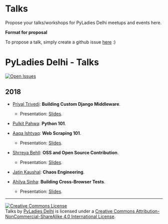 # Talks

Propose your talks/workshops for PyLadies Delhi meetups and events here.


**Format for proposal**

To propose a talk, simply create a github issue [here](https://github.com/PyLadiesDelhi/talks/issues/new) :)


PyLadies Delhi - Talks
=============
 [![Open Issues](https://img.shields.io/github/issues/PyLadiesDelhi/talks.svg)](https://github.com/PyLadiesDelhi/talks/issues?q=is%3Aopen+)

## 2018

* [Priyal Trivedi](https://github.com/Priyal-Trivedi): **Building Custom Django Middleware**.
	* Presentation: [Slides](http://slides.com/priyaltrivedi-1/deck-2).


* [Pulkit Pahwa](https://github.com/pulkitpahwa): **Python 101**.


* [Aaqa Ishtyaq](https://github.com/aaqaishtyaq): **Web Scraping 101**.
	* Presentation: [Slides](https://aaqaishtyaq.github.io/slides/webscrapy101/).
	
	
* [Shrreya Behll](https://github.com/ShrreyaBehll): **OSS and Open Source Contribution**.
	* Presentation: [Slides](https://docs.google.com/presentation/d/1bZYVHrORZyuMUmjllxlmqhwhyNQARQ_7RvTozXQnYvI/).
	
	
* [Jatin Kaushal](https://github.com/cocoa1231): **Chaos Engineering**.


* [Ahilya Sinha](https://github.com/Cactusmachete): **Building Cross-Browser Tests**.
	* Presentation: [Slides](https://docs.google.com/presentation/d/1L4l7kHBB5R-JD7lQrDo18fi7GZAHKN8DvyTKAeHjJqk/).


---

<a rel="license" href="http://creativecommons.org/licenses/by-nc-sa/4.0/"><img alt="Creative Commons License" style="border-width:0" src="https://i.creativecommons.org/l/by-nc-sa/4.0/88x31.png" /></a><br /><span xmlns:dct="http://purl.org/dc/terms/" href="http://purl.org/dc/dcmitype/MovingImage" property="dct:title" rel="dct:type">Talks</span> by <a xmlns:cc="http://creativecommons.org/ns#" href="https://pyladiesdelhi.github.io/" property="cc:attributionName" rel="cc:attributionURL">PyLadies Delhi</a> is licensed under a <a rel="license" href="http://creativecommons.org/licenses/by-nc-sa/4.0/">Creative Commons Attribution-NonCommercial-ShareAlike 4.0 International License</a>.
